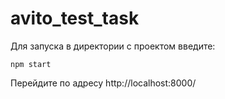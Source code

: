 # avito_test_task

Для запуска в директории с проектом введите:

```npm install
npm start
```

Перейдите по адресу http://localhost:8000/
